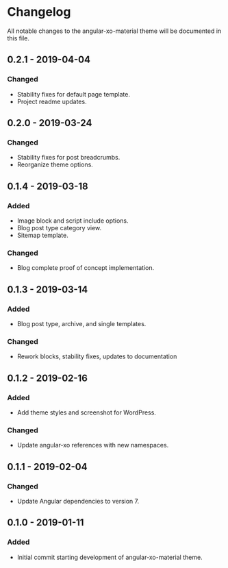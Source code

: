 # Changelog
All notable changes to the angular-xo-material theme will be documented in this file.

## 0.2.1 - 2019-04-04
### Changed
 - Stability fixes for default page template.
 - Project readme updates.

## 0.2.0 - 2019-03-24
### Changed
 - Stability fixes for post breadcrumbs.
 - Reorganize theme options.

## 0.1.4 - 2019-03-18
### Added
 - Image block and script include options.
 - Blog post type category view.
 - Sitemap template.

### Changed
 - Blog complete proof of concept implementation.

## 0.1.3 - 2019-03-14
### Added
 - Blog post type, archive, and single templates.

### Changed
 - Rework blocks, stability fixes, updates to documentation

## 0.1.2 - 2019-02-16
### Added
 - Add theme styles and screenshot for WordPress.

### Changed
 - Update angular-xo references with new namespaces.

## 0.1.1 - 2019-02-04
### Changed
 - Update Angular dependencies to version 7.

## 0.1.0 - 2019-01-11
### Added
 - Initial commit starting development of angular-xo-material theme.
